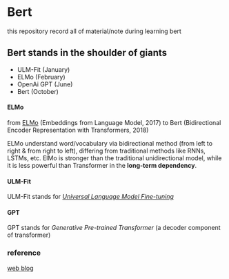 # Bert

this repository record all of material/note during learning bert


## Bert stands in the shoulder of giants 
- ULM-Fit (January)
- ELMo (February)
- OpenAi GPT (June)
- Bert (October)

#### ELMo
from [ELMo](https://arxiv.org/abs/1802.05365) (Embeddings from Language Model, 2017) to Bert 
(Bidirectional Encoder Representation with Transformers, 2018)

ELMo understand word/vocabulary via bidirectional method (from left to right & from right to left), differing from 
traditional methods like RNNs, LSTMs, etc.
ElMo is stronger than the traditional unidirectional model, while it is less powerful than Transformer in the 
**long-term dependency**.

#### ULM-Fit
ULM-Fit stands for [*Universal Language Model Fine-tuning*](https://arxiv.org/pdf/1801.06146.pdf) 

#### GPT
GPT stands for *Generative Pre-trained Transformer* (a decoder component of transformer)

### reference
[web blog](https://neptune.ai/blog/how-to-code-bert-using-pytorch-tutorial)
